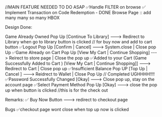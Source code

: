 //MAIN FEATURE NEEDED TO DO ASAP
✅Handle FILTER on browse
✅ Implement Transaction on Code Redemption - DONE 
Browse Page :: add many many so many HBOX

Design Done:

Game Already Owned Pop Up [Continue To Library] ---> Redirect to Library when go to library button is clicked // for buy now and add to cart button
✅Logout Pop Up [Confirm | Cancel] ---> System.close | Close pop Up
✅Game Already on  Cart Pop Up [View My Cart | Continue Shopping] ---> Reirect to store page | Close the pop up
✅Added to your Cart (Game Successfully Added to Cart ) [View My Cart | Continue Shopping]] ---> Redirect to Cart | Close pop up
✅Insufficient Balance Pop UP [Top Up | Cancel ] ---> Reidrect to Wallet | Close Pop Up // Completed UGHHHH!!!!
✅Password Successfully Changed [Okay] ---> Close pop up, stay on the account page
✅Select Payment Method Pop Up [Okay] ---> close the pop up when button is clicked //this is for the check out

Remarks:
✅ Buy Now Button ---> redirect to checkout page

Bugs
✅checkout page wont close when top up now is clicked 
